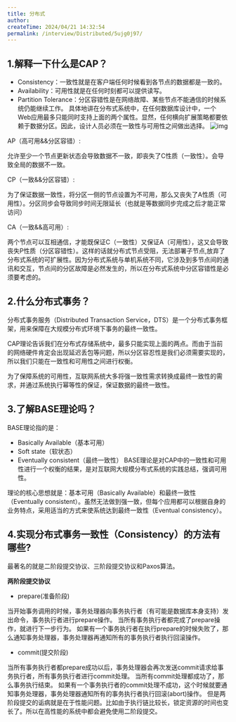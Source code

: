 ```yaml
---
title: 分布式
author:
createTime: 2024/04/21 14:32:54
permalink: /interview/Distributed/5ujg0j97/
---
```



## 1.解释一下什么是CAP？
* Consistency：一致性就是在客户端任何时候看到各节点的数据都是一致的。
* Availability：可用性就是在任何时刻都可以提供读写。
* Partition Tolerance：分区容错性是在网络故障、某些节点不能通信的时候系统仍能继续工作。
具体地讲在分布式系统中，在任何数据库设计中，一个Web应用最多只能同时支持上面的两个属性。显然，任何横向扩展策略都要依赖于数据分区。因此，设计人员必须在一致性与可用性之间做出选择。
![img](http://blog-img.coolsen.cn/img/801753-20151107213219867-1667011131.png)


AP（高可用&&分区容错）:

允许至少一个节点更新状态会导致数据不一致，即丧失了C性质（一致性）。会导致全局的数据不一致。

CP（一致&&分区容错）:

为了保证数据一致性，将分区一侧的节点设置为不可用，那么又丧失了A性质（可用性）。分区同步会导致同步时间无限延长（也就是等数据同步完成之后才能正常访问）

CA（一致&&高可用）:

两个节点可以互相通信，才能既保证C（一致性）又保证A（可用性），这又会导致丧失P性质（分区容错性）。这样的话就分布式节点受阻，无法部署子节点,放弃了分布式系统的可扩展性。因为分布式系统与单机系统不同，它涉及到多节点间的通讯和交互，节点间的分区故障是必然发生的，所以在分布式系统中分区容错性是必须要考虑的。
## 2.什么分布式事务？

分布式事务服务（Distributed Transaction Service，DTS）是一个分布式事务框架，用来保障在大规模分布式环境下事务的最终一致性。

CAP理论告诉我们在分布式存储系统中，最多只能实现上面的两点。而由于当前的网络硬件肯定会出现延迟丢包等问题，所以分区容忍性是我们必须需要实现的，所以我们只能在一致性和可用性之间进行权衡。

为了保障系统的可用性，互联网系统大多将强一致性需求转换成最终一致性的需求，并通过系统执行幂等性的保证，保证数据的最终一致性。

## 3.了解BASE理论吗？
BASE理论指的是：

* Basically Available（基本可用）
* Soft state（软状态）
* Eventually consistent（最终一致性）
BASE理论是对CAP中的一致性和可用性进行一个权衡的结果，是对互联网大规模分布式系统的实践总结，强调可用性。

理论的核心思想就是：基本可用（Basically Available）和最终一致性（Eventually consistent）。虽然无法做到强一致，但每个应用都可以根据自身的业务特点，采用适当的方式来使系统达到最终一致性（Eventual consistency）。

## 4.实现分布式事务一致性（Consistency）的方法有哪些?
最著名的就是二阶段提交协议、三阶段提交协议和Paxos算法。

**两阶段提交协议**

* prepare(准备阶段)

当开始事务调用的时候，事务处理器向事务执行者（有可能是数据库本身支持）发出命令，事务执行者进行prepare操作。
当所有事务执行者都完成了prepare操作，就进行下一步行为。
如果有一个事务执行者在执行prepare的时候失败了，那么通知事务处理器，事务处理器再通知所有的事务执行者执行回滚操作。
* commit(提交阶段)

当所有事务执行者都prepare成功以后，事务处理器会再次发送commit请求给事务执行者，所有事务执行者进行commit处理。
当所有commit处理都成功了，那么事务执行结束。
如果有一个事务执行者的commit处理不成功，这个时候就要通知事务处理器，事务处理器通知所有的事务执行者执行回滚(abort)操作。
但是两阶段提交的诟病就是在于性能问题。比如由于执行链比较长，锁定资源的时间也变长了。所以在高性能的系统中都会避免使用二阶段提交。